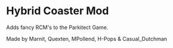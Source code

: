# Hybrid Coaster Mod

Adds fancy RCM's to the Parkitect Game.

Made by Marnit, Quexten, MPollend, H-Pops & Casual_Dutchman
